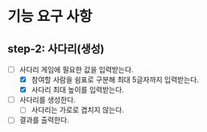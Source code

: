 # 기능 요구 사항

## step-2: 사다리(생성)

- [ ] 사다리 게임에 필요한 값을 입력받는다.
    - [x] 참여할 사람을 쉼표로 구분해 최대 5글자까지 입력받는다.
    - [x] 사다리 최대 높이를 입력받는다.
- [ ] 사다리를 생성한다.
    - [ ] 사다리는 가로로 겹치지 않는다.
- [ ] 결과를 출력한다.
